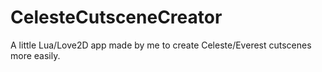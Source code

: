 # CelesteCutsceneCreator
A little Lua/Love2D app made by me to create Celeste/Everest cutscenes more easily.
